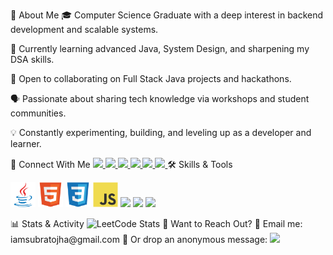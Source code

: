 🚀 About Me
🎓 Computer Science Graduate with a deep interest in backend development and scalable systems.

🧠 Currently learning advanced Java, System Design, and sharpening my DSA skills.

💼 Open to collaborating on Full Stack Java projects and hackathons.

🗣 Passionate about sharing tech knowledge via workshops and student communities.

💡 Constantly experimenting, building, and leveling up as a developer and learner.

🔗 Connect With Me
<a href="https://leetcode.com/Subrat_ojha/"> <img src="https://img.shields.io/badge/LeetCode-FFA116?style=for-the-badge&logo=leetcode&logoColor=black"/> </a> <a href="https://www.linkedin.com/in/"> <img src="https://img.shields.io/badge/LinkedIn-blue?style=for-the-badge&logo=linkedin&logoColor=white"/> </a> <a href="mailto:iamsubratojha@gmail.com"> <img src="https://img.shields.io/badge/Gmail-D14836?style=for-the-badge&logo=gmail&logoColor=white"/> </a> <a href="https://twitter.com/iamsubratojha"> <img src="https://img.shields.io/badge/Twitter-1DA1F2?style=for-the-badge&logo=twitter&logoColor=white"/> </a> <a href="https://www.instagram.com/heyy.subrat/"> <img src="https://img.shields.io/badge/Instagram-E4405F?style=for-the-badge&logo=instagram&logoColor=white"/> </a> <a href="https://www.chess.com/member/"> <img src="https://img.shields.io/badge/Chess-769656?style=for-the-badge&logo=lichess&logoColor=white"/> </a>
🛠️ Skills & Tools
<p> <img src="https://raw.githubusercontent.com/devicons/devicon/master/icons/java/java-original.svg" width="40px" /> <img src="https://raw.githubusercontent.com/devicons/devicon/master/icons/html5/html5-original.svg" width="40px" /> <img src="https://raw.githubusercontent.com/devicons/devicon/master/icons/css3/css3-original.svg" width="40px" /> <img src="https://raw.githubusercontent.com/devicons/devicon/master/icons/javascript/javascript-original.svg" width="40px" /> <img src="https://cdn.jsdelivr.net/gh/devicons/devicon/icons/git/git-original.svg" width="40px" /> <img src="https://cdn.jsdelivr.net/gh/devicons/devicon/icons/github/github-original.svg" width="40px" /> <img src="https://cdn.jsdelivr.net/gh/devicons/devicon/icons/vscode/vscode-original.svg" width="35px" /> </p>
📊 Stats & Activity
<img width="50%" src="https://leetcard.jacoblin.cool/subrat_ojha" alt="LeetCode Stats" />
💬 Want to Reach Out?
📧 Email me: iamsubratojha@gmail.com
🧭 Or drop an anonymous message:
<a href="https://subrat.sayout.net/">
<img src="https://img.shields.io/badge/Send+Anonymous+Message-6A5ACD?style=for-the-badge&logo=googlemessages&logoColor=white"/>
</a>
